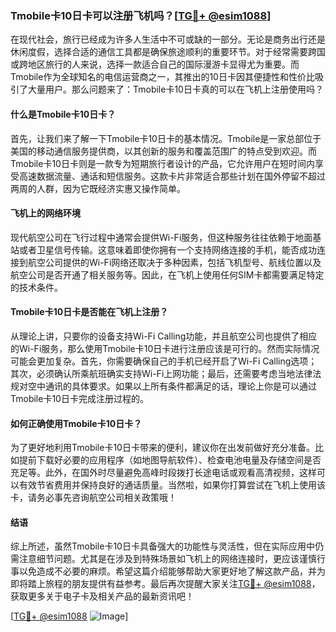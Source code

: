 ### Tmobile卡10日卡可以注册飞机吗？[[TG💪+ @esim1088](https://t.me/s/esim1088)]

在现代社会，旅行已经成为许多人生活中不可或缺的一部分。无论是商务出行还是休闲度假，选择合适的通信工具都是确保旅途顺利的重要环节。对于经常需要跨国或跨地区旅行的人来说，选择一款适合自己的国际漫游卡显得尤为重要。而Tmobile作为全球知名的电信运营商之一，其推出的10日卡因其便捷性和性价比吸引了大量用户。那么问题来了：Tmobile卡10日卡真的可以在飞机上注册使用吗？

#### 什么是Tmobile卡10日卡？

首先，让我们来了解一下Tmobile卡10日卡的基本情况。Tmobile是一家总部位于美国的移动通信服务提供商，以其创新的服务和覆盖范围广的特点受到欢迎。而Tmobile卡10日卡则是一款专为短期旅行者设计的产品，它允许用户在短时间内享受高速数据流量、通话和短信服务。这款卡片非常适合那些计划在国外停留不超过两周的人群，因为它既经济实惠又操作简单。

#### 飞机上的网络环境

现代航空公司在飞行过程中通常会提供Wi-Fi服务，但这种服务往往依赖于地面基站或者卫星信号传输。这意味着即使你拥有一个支持网络连接的手机，能否成功连接到航空公司提供的Wi-Fi网络还取决于多种因素，包括飞机型号、航线位置以及航空公司是否开通了相关服务等。因此，在飞机上使用任何SIM卡都需要满足特定的技术条件。

#### Tmobile卡10日卡是否能在飞机上注册？

从理论上讲，只要你的设备支持Wi-Fi Calling功能，并且航空公司也提供了相应的Wi-Fi服务，那么使用Tmobile卡10日卡进行注册应该是可行的。然而实际情况可能会更加复杂。首先，你需要确保自己的手机已经开启了Wi-Fi Calling选项；其次，必须确认所乘航班确实支持Wi-Fi上网功能；最后，还需要考虑当地法律法规对空中通讯的具体要求。如果以上所有条件都满足的话，理论上你是可以通过Tmobile卡10日卡完成注册过程的。

#### 如何正确使用Tmobile卡10日卡？

为了更好地利用Tmobile卡10日卡带来的便利，建议你在出发前做好充分准备。比如提前下载好必要的应用程序（如地图导航软件）、检查电池电量及存储空间是否充足等。此外，在国外时尽量避免高峰时段拨打长途电话或观看高清视频，这样可以有效节省费用并保持良好的通话质量。当然啦，如果你打算尝试在飞机上使用该卡，请务必事先咨询航空公司相关政策哦！

#### 结语

综上所述，虽然Tmobile卡10日卡具备强大的功能性与灵活性，但在实际应用中仍需注意细节问题。尤其是在涉及到特殊场景如飞机上的网络连接时，更应该谨慎行事以免造成不必要的麻烦。希望这篇介绍能够帮助大家更好地了解这款产品，并为即将踏上旅程的朋友提供有益参考。最后再次提醒大家关注[TG💪+ @esim1088](https://t.me/s/esim1088)，获取更多关于电子卡及相关产品的最新资讯吧！

[[TG💪+ @esim1088](https://t.me/s/esim1088) ![Image](https://i.postimg.cc/4NQfJmqS/Snipaste-2025-05-13-00-14-12.png)]